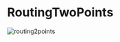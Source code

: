 # RoutingTwoPoints

![routing2points](https://user-images.githubusercontent.com/16585137/27518089-ca9e0354-5a01-11e7-8eb3-6a59bf8be605.png)
